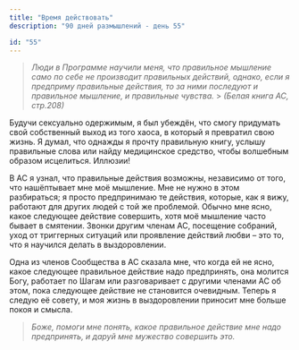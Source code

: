 ```yaml
---
title: "Время действовать"
description: "90 дней размышлений - день 55"

id: "55"
---
```


> _Люди в Программе научили меня, что правильное мышление само по себе не
> производит правильных действий, однако, если я предприму правильные
> действия, то за ними последуют и правильное мышление, и правильные чувства._ > _(Белая книга АС, стр.208)_

Будучи сексуально одержимым, я был убеждён, что смогу придумать свой
собственный выход из того хаоса, в который я превратил свою жизнь. Я думал,
что однажды я прочту правильную книгу, услышу правильные слова или найду
медицинское средство, чтобы волшебным образом исцелиться. Иллюзии!

В АС я узнал, что правильные действия возможны, независимо от того, что
нашёптывает мне моё мышление. Мне не нужно в этом разбираться; я просто
предпринимаю те действия, которые, как я вижу, работают для других людей с той
же проблемой. Обычно мне ясно, какое следующее действие совершить, хотя моё
мышление часто бывает в смятении. Звонки другим членам АС, посещение собраний,
уход от триггерных ситуаций или проявление действий любви – это то, что я
научился делать в выздоровлении.

Одна из членов Сообщества в АС сказала мне, что когда ей не ясно, какое
следующее правильное действие надо предпринять, она молится Богу, работает по
Шагам или разговаривает с другими членами АС об этом, пока следующее действие
не становится очевидным. Теперь я следую её совету, и моя жизнь в
выздоровлении приносит мне больше покоя и смысла.

> _Боже, помоги мне понять, какое правильное действие мне надо предпринять, и
> даруй мне мужество совершить это._
